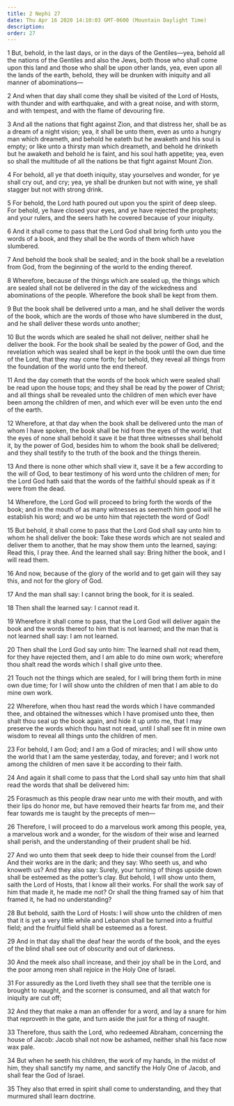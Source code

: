 ```yaml
---
title: 2 Nephi 27
date: Thu Apr 16 2020 14:10:03 GMT-0600 (Mountain Daylight Time)
description: 
order: 27
---
```


<p>
  1 But, behold, in the last days, or in the days of the Gentiles&#x2014;yea,
  behold all the nations of the Gentiles and also the Jews, both those who shall
  come upon this land and those who shall be upon other lands, yea, even upon
  all the lands of the earth, behold, they will be drunken with iniquity and all
  manner of abominations&#x2014;
</p>
<p>
  2 And when that day shall come they shall be visited of the Lord of Hosts,
  with thunder and with earthquake, and with a great noise, and with storm, and
  with tempest, and with the flame of devouring fire.
</p>
<p>
  3 And all the nations that fight against Zion, and that distress her, shall be
  as a dream of a night vision; yea, it shall be unto them, even as unto a
  hungry man which dreameth, and behold he eateth but he awaketh and his soul is
  empty; or like unto a thirsty man which dreameth, and behold he drinketh but
  he awaketh and behold he is faint, and his soul hath appetite; yea, even so
  shall the multitude of all the nations be that fight against Mount Zion.
</p>
<p>
  4 For behold, all ye that doeth iniquity, stay yourselves and wonder, for ye
  shall cry out, and cry; yea, ye shall be drunken but not with wine, ye shall
  stagger but not with strong drink.
</p>
<p>
  5 For behold, the Lord hath poured out upon you the spirit of deep sleep. For
  behold, ye have closed your eyes, and ye have rejected the prophets; and your
  rulers, and the seers hath he covered because of your iniquity.
</p>
<p>
  6 And it shall come to pass that the Lord God shall bring forth unto you the
  words of a book, and they shall be the words of them which have slumbered.
</p>
<p>
  7 And behold the book shall be sealed; and in the book shall be a revelation
  from God, from the beginning of the world to the ending thereof.
</p>
<p>
  8 Wherefore, because of the things which are sealed up, the things which are
  sealed shall not be delivered in the day of the wickedness and abominations of
  the people. Wherefore the book shall be kept from them.
</p>
<p>
  9 But the book shall be delivered unto a man, and he shall deliver the words
  of the book, which are the words of those who have slumbered in the dust, and
  he shall deliver these words unto another;
</p>
<p>
  10 But the words which are sealed he shall not deliver, neither shall he
  deliver the book. For the book shall be sealed by the power of God, and the
  revelation which was sealed shall be kept in the book until the own due time
  of the Lord, that they may come forth; for behold, they reveal all things from
  the foundation of the world unto the end thereof.
</p>
<p>
  11 And the day cometh that the words of the book which were sealed shall be
  read upon the house tops; and they shall be read by the power of Christ; and
  all things shall be revealed unto the children of men which ever have been
  among the children of men, and which ever will be even unto the end of the
  earth.
</p>
<p>
  12 Wherefore, at that day when the book shall be delivered unto the man of
  whom I have spoken, the book shall be hid from the eyes of the world, that the
  eyes of none shall behold it save it be that three witnesses shall behold it,
  by the power of God, besides him to whom the book shall be delivered; and they
  shall testify to the truth of the book and the things therein.
</p>
<p>
  13 And there is none other which shall view it, save it be a few according to
  the will of God, to bear testimony of his word unto the children of men; for
  the Lord God hath said that the words of the faithful should speak as if it
  were from the dead.
</p>
<p>
  14 Wherefore, the Lord God will proceed to bring forth the words of the book;
  and in the mouth of as many witnesses as seemeth him good will he establish
  his word; and wo be unto him that rejecteth the word of God!
</p>
<p>
  15 But behold, it shall come to pass that the Lord God shall say unto him to
  whom he shall deliver the book: Take these words which are not sealed and
  deliver them to another, that he may show them unto the learned, saying: Read
  this, I pray thee. And the learned shall say: Bring hither the book, and I
  will read them.
</p>
<p>
  16 And now, because of the glory of the world and to get gain will they say
  this, and not for the glory of God.
</p>
<p>17 And the man shall say: I cannot bring the book, for it is sealed.</p>
<p>18 Then shall the learned say: I cannot read it.</p>
<p>
  19 Wherefore it shall come to pass, that the Lord God will deliver again the
  book and the words thereof to him that is not learned; and the man that is not
  learned shall say: I am not learned.
</p>
<p>
  20 Then shall the Lord God say unto him: The learned shall not read them, for
  they have rejected them, and I am able to do mine own work; wherefore thou
  shalt read the words which I shall give unto thee.
</p>
<p>
  21 Touch not the things which are sealed, for I will bring them forth in mine
  own due time; for I will show unto the children of men that I am able to do
  mine own work.
</p>
<p>
  22 Wherefore, when thou hast read the words which I have commanded thee, and
  obtained the witnesses which I have promised unto thee, then shalt thou seal
  up the book again, and hide it up unto me, that I may preserve the words which
  thou hast not read, until I shall see fit in mine own wisdom to reveal all
  things unto the children of men.
</p>
<p>
  23 For behold, I am God; and I am a God of miracles; and I will show unto the
  world that I am the same yesterday, today, and forever; and I work not among
  the children of men save it be according to their faith.
</p>
<p>
  24 And again it shall come to pass that the Lord shall say unto him that shall
  read the words that shall be delivered him:
</p>
<p>
  25 Forasmuch as this people draw near unto me with their mouth, and with their
  lips do honor me, but have removed their hearts far from me, and their fear
  towards me is taught by the precepts of men&#x2014;
</p>
<p>
  26 Therefore, I will proceed to do a marvelous work among this people, yea, a
  marvelous work and a wonder, for the wisdom of their wise and learned shall
  perish, and the understanding of their prudent shall be hid.
</p>
<p>
  27 And wo unto them that seek deep to hide their counsel from the Lord! And
  their works are in the dark; and they say: Who seeth us, and who knoweth us?
  And they also say: Surely, your turning of things upside down shall be
  esteemed as the potter&#x2019;s clay. But behold, I will show unto them, saith
  the Lord of Hosts, that I know all their works. For shall the work say of him
  that made it, he made me not? Or shall the thing framed say of him that framed
  it, he had no understanding?
</p>
<p>
  28 But behold, saith the Lord of Hosts: I will show unto the children of men
  that it is yet a very little while and Lebanon shall be turned into a fruitful
  field; and the fruitful field shall be esteemed as a forest.
</p>
<p>
  29 And in that day shall the deaf hear the words of the book, and the eyes of
  the blind shall see out of obscurity and out of darkness.
</p>
<p>
  30 And the meek also shall increase, and their joy shall be in the Lord, and
  the poor among men shall rejoice in the Holy One of Israel.
</p>
<p>
  31 For assuredly as the Lord liveth they shall see that the terrible one is
  brought to naught, and the scorner is consumed, and all that watch for
  iniquity are cut off;
</p>
<p>
  32 And they that make a man an offender for a word, and lay a snare for him
  that reproveth in the gate, and turn aside the just for a thing of naught.
</p>
<p>
  33 Therefore, thus saith the Lord, who redeemed Abraham, concerning the house
  of Jacob: Jacob shall not now be ashamed, neither shall his face now wax pale.
</p>
<p>
  34 But when he seeth his children, the work of my hands, in the midst of him,
  they shall sanctify my name, and sanctify the Holy One of Jacob, and shall
  fear the God of Israel.
</p>
<p>
  35 They also that erred in spirit shall come to understanding, and they that
  murmured shall learn doctrine.
</p>
